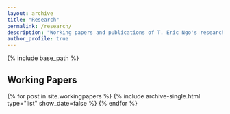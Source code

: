 ```yaml
---
layout: archive
title: "Research"
permalink: /research/
description: "Working papers and publications of T. Eric Ngo's research on international relations, conflict, authoritarian politics, political elites, and applications of large language models (LLMs) in social science."
author_profile: true
---
```


{% include base_path %}

## Working Papers
{% for post in site.workingpapers %}
  {% include archive-single.html type="list" show_date=false %}
{% endfor %}

